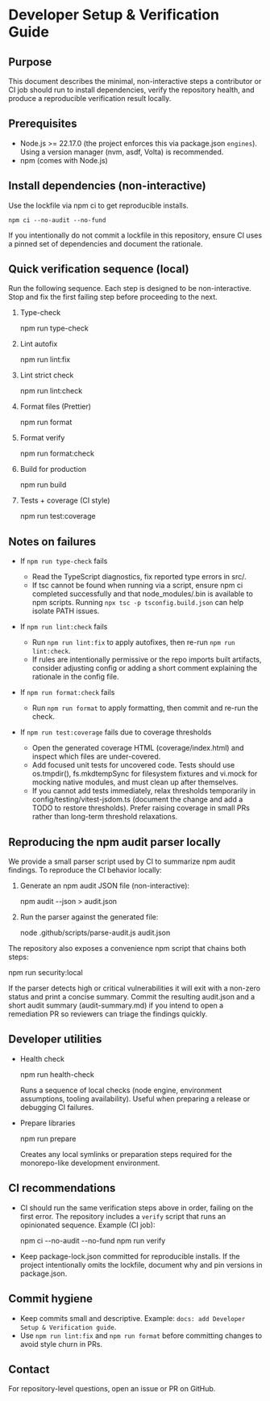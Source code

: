 # Developer Setup & Verification Guide

## Purpose

This document describes the minimal, non-interactive steps a contributor or CI job should run to install dependencies, verify the repository health, and produce a reproducible verification result locally.

## Prerequisites

- Node.js >= 22.17.0 (the project enforces this via package.json `engines`). Using a version manager (nvm, asdf, Volta) is recommended.
- npm (comes with Node.js)

## Install dependencies (non-interactive)

Use the lockfile via npm ci to get reproducible installs.

    npm ci --no-audit --no-fund

If you intentionally do not commit a lockfile in this repository, ensure CI uses a pinned set of dependencies and document the rationale.

## Quick verification sequence (local)

Run the following sequence. Each step is designed to be non-interactive. Stop and fix the first failing step before proceeding to the next.

1. Type-check

   npm run type-check

2. Lint autofix

   npm run lint:fix

3. Lint strict check

   npm run lint:check

4. Format files (Prettier)

   npm run format

5. Format verify

   npm run format:check

6. Build for production

   npm run build

7. Tests + coverage (CI style)

   npm run test:coverage

## Notes on failures

- If `npm run type-check` fails
  - Read the TypeScript diagnostics, fix reported type errors in src/.
  - If tsc cannot be found when running via a script, ensure npm ci completed successfully and that node_modules/.bin is available to npm scripts. Running `npx tsc -p tsconfig.build.json` can help isolate PATH issues.

- If `npm run lint:check` fails
  - Run `npm run lint:fix` to apply autofixes, then re-run `npm run lint:check`.
  - If rules are intentionally permissive or the repo imports built artifacts, consider adjusting config or adding a short comment explaining the rationale in the config file.

- If `npm run format:check` fails
  - Run `npm run format` to apply formatting, then commit and re-run the check.

- If `npm run test:coverage` fails due to coverage thresholds
  - Open the generated coverage HTML (coverage/index.html) and inspect which files are under-covered.
  - Add focused unit tests for uncovered code. Tests should use os.tmpdir(), fs.mkdtempSync for filesystem fixtures and vi.mock for mocking native modules, and must clean up after themselves.
  - If you cannot add tests immediately, relax thresholds temporarily in config/testing/vitest-jsdom.ts (document the change and add a TODO to restore thresholds). Prefer raising coverage in small PRs rather than long-term threshold relaxations.

## Reproducing the npm audit parser locally

We provide a small parser script used by CI to summarize npm audit findings. To reproduce the CI behavior locally:

1. Generate an npm audit JSON file (non-interactive):

   npm audit --json > audit.json

2. Run the parser against the generated file:

   node .github/scripts/parse-audit.js audit.json

The repository also exposes a convenience npm script that chains both steps:

npm run security:local

If the parser detects high or critical vulnerabilities it will exit with a non-zero status and print a concise summary. Commit the resulting audit.json and a short audit summary (audit-summary.md) if you intend to open a remediation PR so reviewers can triage the findings quickly.

## Developer utilities

- Health check

  npm run health-check

  Runs a sequence of local checks (node engine, environment assumptions, tooling availability). Useful when preparing a release or debugging CI failures.

- Prepare libraries

  npm run prepare

  Creates any local symlinks or preparation steps required for the monorepo-like development environment.

## CI recommendations

- CI should run the same verification steps above in order, failing on the first error. The repository includes a `verify` script that runs an opinionated sequence. Example (CI job):

  npm ci --no-audit --no-fund
  npm run verify

- Keep package-lock.json committed for reproducible installs. If the project intentionally omits the lockfile, document why and pin versions in package.json.

## Commit hygiene

- Keep commits small and descriptive. Example: `docs: add Developer Setup & Verification guide`.
- Use `npm run lint:fix` and `npm run format` before committing changes to avoid style churn in PRs.

## Contact

For repository-level questions, open an issue or PR on GitHub.

